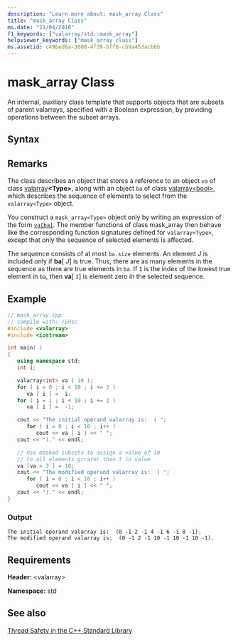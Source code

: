 ```yaml
---
description: "Learn more about: mask_array Class"
title: "mask_array Class"
ms.date: "11/04/2016"
f1_keywords: ["valarray/std::mask_array"]
helpviewer_keywords: ["mask_array class"]
ms.assetid: c49bed6a-3000-4f39-bff6-cb9a453acb0b
---
```

# mask_array Class

An internal, auxiliary class template that supports objects that are subsets of parent valarrays, specified with a Boolean expression, by providing operations between the subset arrays.

## Syntax

## Remarks

The class describes an object that stores a reference to an object `va` of class [valarray](../standard-library/valarray-class.md)**\<Type>**, along with an object `ba` of class [valarray\<bool>](../standard-library/valarray-bool-class.md), which describes the sequence of elements to select from the `valarray<Type>` object.

You construct a `mask_array<Type>` object only by writing an expression of the form [`va[ba]`](../standard-library/valarray-class.md#op_at). The member functions of class mask_array then behave like the corresponding function signatures defined for `valarray<Type>`, except that only the sequence of selected elements is affected.

The sequence consists of at most `ba.size` elements. An element *J* is included only if **ba**[ *J*] is true. Thus, there are as many elements in the sequence as there are true elements in `ba`. If `I` is the index of the lowest true element in `ba`, then **va**[ `I`] is element zero in the selected sequence.

## Example

```cpp
// mask_array.cpp
// compile with: /EHsc
#include <valarray>
#include <iostream>

int main( )
{
   using namespace std;
   int i;

   valarray<int> va ( 10 );
   for ( i = 0 ; i < 10 ; i += 2 )
      va [ i ] =  i;
   for ( i = 1 ; i < 10 ; i += 2 )
      va [ i ] =  -1;

   cout << "The initial operand valarray is:  ( ";
      for ( i = 0 ; i < 10 ; i++ )
         cout << va [ i ] << " ";
   cout << ")." << endl;

   // Use masked subsets to assign a value of 10
   // to all elements grrater than 3 in value
   va [va > 3 ] = 10;
   cout << "The modified operand valarray is:  ( ";
      for ( i = 0 ; i < 10 ; i++ )
         cout << va [ i ] << " ";
   cout << ")." << endl;
}
```

### Output

```Output
The initial operand valarray is:  (0 -1 2 -1 4 -1 6 -1 8 -1).
The modified operand valarray is:  (0 -1 2 -1 10 -1 10 -1 10 -1).
```

## Requirements

**Header:** \<valarray>

**Namespace:** std

## See also

[Thread Safety in the C++ Standard Library](../standard-library/thread-safety-in-the-cpp-standard-library.md)
